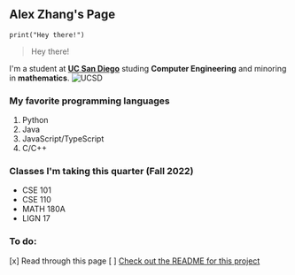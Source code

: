 ## Alex Zhang's Page
`print("Hey there!")`
> Hey there!

I'm a student at [**UC San Diego**](https://www.ucsd.edu/) studing **Computer Engineering** and minoring in **mathematics**.
![UCSD](https://polisci.ucsd.edu/_images/210115-Geisel-135DSC_7396-UCSanDiego-ErikJepsen_1.jpeg)

### My favorite programming languages
1. Python
2. Java
3. JavaScript/TypeScript
4. C/C++

### Classes I'm taking this quarter (Fall 2022)
- CSE 101
- CSE 110
- MATH 180A
- LIGN 17

### To do:
[x] Read through this page
[ ] [Check out the README for this project](./README.md)